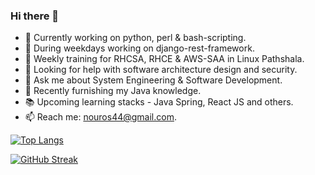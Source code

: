 ### Hi there 👋

<!--
**nou-ros/nou-ros** is a ✨ _special_ ✨ repository because its `README.md` (this file) appears on your GitHub profile.

Here are some ideas to get you started:
-->
<!-- ![](https://komarev.com/ghpvc/?username=nou-ros) -->

- 🔭 Currently working on python, perl & bash-scripting.
- 🔬 During weekdays working on django-rest-framework.
- 🌱 Weekly training for RHCSA, RHCE & AWS-SAA in Linux Pathshala.
- 🤔 Looking for help with software architecture design and security.
- 💬 Ask me about System Engineering & Software Development.
- 📌 Recently furnishing my Java knowledge. 
- 📚 Upcoming learning stacks - Java Spring, React JS and others.
- 📫 Reach me: nouros44@gmail.com.


[![Top Langs](https://github-readme-stats.vercel.app/api/top-langs/?username=nou-ros&layout=compact&langs_count=15&theme=default)](https://github.com/DenverCoder1/github-readme-streak-stats)

[![GitHub Streak](https://github-readme-streak-stats.herokuapp.com?user=nou-ros&theme=gotham&date_format=M%20j%5B%2C%20Y%5D)](https://github.com/DenverCoder1/github-readme-streak-stats)

